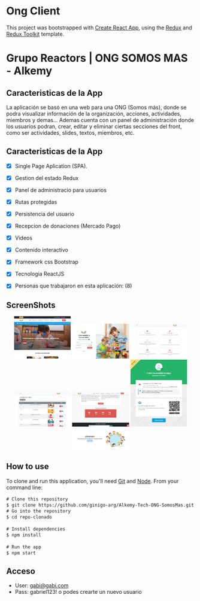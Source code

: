 # Ong Client

This project was bootstrapped with [Create React App](https://github.com/facebook/create-react-app), using the [Redux](https://redux.js.org/) and [Redux Toolkit](https://redux-toolkit.js.org/) template.

# Grupo Reactors | ONG SOMOS MAS - Alkemy 

## Caracteristicas de la App
 La aplicación se basó en una web para una ONG (Somos más), donde se podra visualizar información de la organización, acciones,
   actividades, miembros y demas... Ademas cuenta con un panel de administración donde los usuarios podran, crear, editar y eliminar
   ciertas secciones del front, como ser actividades, slides, textos, miembros, etc.

## Caracteristicas de la App

- [x] Single Page Aplication (SPA).
- [x] Gestion del estado Redux
- [x] Panel de administracio para usuarios
- [x] Rutas protegidas
- [x] Persistencia del usuario
- [x] Recepcion de donaciones (Mercado Pago)
- [x] Videos
- [x] Contenido interactivo
- [x] Framework css Bootstrap
- [x] Tecnologia ReactJS
- [x] Personas que trabajaron en esta aplicación: (8)



## ScreenShots 

<p align="center">
  <img src="src/assets/screenshoots/cap1.png" width="30%"/>
  <img src="src/assets/screenshoots/cap2.png" width="30%"/>
  <img src="src/assets/screenshoots/cap3.png" width="30%"/>
  <img src="src/assets/screenshoots/cap4.png" width="30%"/>
  <img src="src/assets/screenshoots/cap5.png" width="30%"/>
  <img src="src/assets/screenshoots/cap6.png" width="30%"/>
  <img src="src/assets/screenshoots/cap7.png" width="30%"/>
    

</p>


## How to use

To clone and run this application, you'll need [Git](https://git-scm.com/downloads) and [Node](https://nodejs.org/es/). From your command line:
```
# Clone this repository
$ git clone https://github.com/ginigo-arg/Alkemy-Tech-ONG-SomosMas.git
# Go into the repository
$ cd repo-clonado

# Install dependencies
$ npm install

# Run the app
$ npm start
```

## Acceso
- User: gabi@gabi.com
- Pass: gabriel123!
 o podes crearte un nuevo usuario
